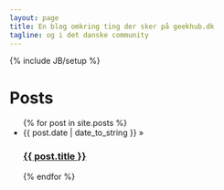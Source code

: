 ```yaml
---
layout: page
title: En blog omkring ting der sker på geekhub.dk
tagline: og i det danske community
---
```

{% include JB/setup %}

# Posts

<div class="well">
<ul class="posts unstyled">
  {% for post in site.posts %}
    <li><span>{{ post.date | date_to_string }}</span> &raquo; <a href="{{ BASE_PATH }}{{ post.url }}">
      <h3>{{ post.title }}</h3></a></li>
  {% endfor %}
</ul>
</div>

